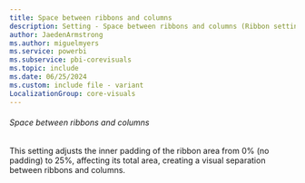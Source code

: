 ```yaml
---
title: Space between ribbons and columns
description: Setting - Space between ribbons and columns (Ribbon settings, Layout, Space between ribbons and columns)
author: JaedenArmstrong
ms.author: miguelmyers
ms.service: powerbi
ms.subservice: pbi-corevisuals
ms.topic: include
ms.date: 06/25/2024
ms.custom: include file - variant
LocalizationGroup: core-visuals
---
```

###### Space between ribbons and columns

This setting adjusts the inner padding of the ribbon area from 0% (no padding) to 25%, affecting its total area, creating a visual separation between ribbons and columns.
